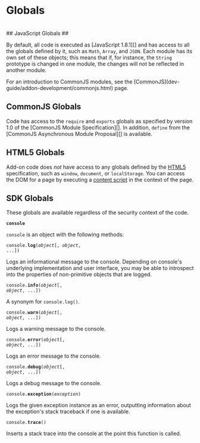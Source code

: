 # Globals #
<br>
## JavaScript Globals ##

By default, all code is executed as [JavaScript 1.8.1][] and has access
to all the globals defined by it, such as `Math`, `Array`, and `JSON`. Each
module has its own set of these objects; this means that if, for
instance, the `String` prototype is changed in one module, the changes
will not be reflected in another module.

<span class="aside">
For an introduction to CommonJS modules, see the
[CommonJS](dev-guide/addon-development/commonjs.html) page.
</span>

## CommonJS Globals ##

Code has access to the `require` and `exports` globals
as specified by version 1.0 of the [CommonJS Module Specification][].
In addition, `define` from the [CommonJS Asynchronous Module Proposal][]
is available.

## HTML5 Globals ##

Add-on code does *not* have access to any globals defined by the
[HTML5](http://dev.w3.org/html5/spec/Overview.html) specification, such as
`window`, `document`, or `localStorage`. You can access the DOM for a page
by executing a [content script](dev-guide/addon-development/web-content.html)
in the context of the page.

## SDK Globals ##

These globals are available regardless of the security context of the code.

<code>**console**</code>

`console` is an object with the following methods:

<code>console.**log**(*object*[, *object*, ...])</code>

Logs an informational message to the console. Depending on console's
underlying implementation and user interface, you may be able to
introspect into the properties of non-primitive objects that are
logged.

<code>console.**info**(*object*[, *object*, ...])</code>

A synonym for `console.log()`.

<code>console.**warn**(*object*[, *object*, ...])</code>

Logs a warning message to the console.

<code>console.**error**(*object*[, *object*, ...])</code>

Logs an error message to the console.

<code>console.**debug**(*object*[, *object*, ...])</code>

Logs a debug message to the console.

<code>console.**exception**(*exception*)</code>

Logs the given exception instance as an error, outputting information
about the exception's stack traceback if one is available.

<code>console.**trace**()</code>

Inserts a stack trace into the console at the point this function is called.

